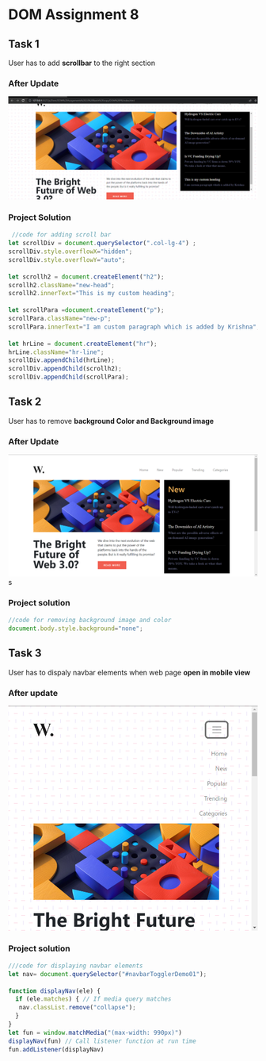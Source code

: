 # DOM Assignment 8
## Task 1
User has to add **scrollbar** to the right section
### After Update
![scroll bar added](./output-1.png)
### Project Solution
```javascript
 //code for adding scroll bar
let scrollDiv = document.querySelector(".col-lg-4") ;
scrollDiv.style.overflowX="hidden";
scrollDiv.style.overflowY="auto";

let scrollh2 = document.createElement("h2");
scrollh2.className="new-head";
scrollh2.innerText="This is my custom heading";

let scrollPara =document.createElement("p");
scrollPara.className="new-p";
scrollPara.innerText="I am custom paragraph which is added by Krishna";

let hrLine = document.createElement("hr");
hrLine.className="hr-line";
scrollDiv.appendChild(hrLine);
scrollDiv.appendChild(scrollh2);
scrollDiv.appendChild(scrollPara);
```
## Task 2
User has to remove **background Color and Background image**
### After Update
![Background remove](./ass8.2-after.png)s
### Project solution
```javascript
//code for removing background image and color
document.body.style.background="none";
```
## Task 3
User has to dispaly navbar elements when web page **open in mobile view**
### After update
![navbar updated](./ass8.3-after.png)
### Project solution
```javascript
///code for displaying navbar elements
let nav= document.querySelector("#navbarTogglerDemo01");
   
function displayNav(ele) {  
  if (ele.matches) { // If media query matches
   nav.classList.remove("collapse");
  }
}
let fun = window.matchMedia("(max-width: 990px)")
displayNav(fun) // Call listener function at run time
fun.addListener(displayNav)
```
